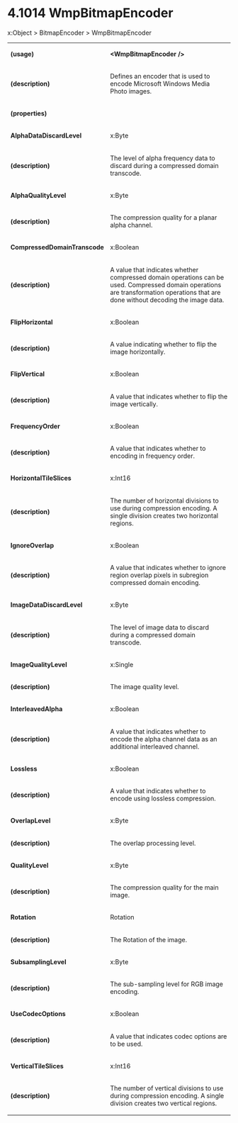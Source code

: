 <html dir="LTR" xmlns:mshelp="http://msdn.microsoft.com/mshelp" xmlns:ddue="http://ddue.schemas.microsoft.com/authoring/2003/5" xmlns:xlink="http://www.w3.org/1999/xlink" xmlns:tool="http://www.microsoft.com/tooltip"><body><input type="hidden" id="userDataCache" class="userDataStyle"><input type="hidden" id="hiddenScrollOffset"><img id="dropDownImage" style="display:none; height:0; width:0;" src="../local/drpdown.gif"><img id="dropDownHoverImage" style="display:none; height:0; width:0;" src="../local/drpdown_orange.gif"><img id="collapseImage" style="display:none; height:0; width:0;" src="../local/collapse.gif"><img id="expandImage" style="display:none; height:0; width:0;" src="../local/exp.gif"><img id="collapseAllImage" style="display:none; height:0; width:0;" src="../local/collall.gif"><img id="expandAllImage" style="display:none; height:0; width:0;" src="../local/expall.gif"><img id="copyImage" style="display:none; height:0; width:0;" src="../local/copycode.gif"><img id="copyHoverImage" style="display:none; height:0; width:0;" src="../local/copycodeHighlight.gif"><div id="header"><h1 class="heading">4.1014 WmpBitmapEncoder</h1></div><div id="mainSection"><div id="mainBody"><div id="allHistory" class="saveHistory" onsave="saveAll()" onload="loadAll()"></div>




<p xmlns:wsd="http://wsdev.schemas.microsoft.com/authoring/2008/2" xmlns:msxsl="urn:schemas-microsoft-com:xslt" xmlns:script="urn:script" xmlns:build="urn:build">
<div id="sectionSection0" class="section" name="collapseableSection"><content xmlns="http://ddue.schemas.microsoft.com/authoring/2003/5" xmlns:wsd="http://wsdev.schemas.microsoft.com/authoring/2008/2" xmlns:msxsl="urn:schemas-microsoft-com:xslt" xmlns:script="urn:script" xmlns:build="urn:build">
				</content></div><div id="sectionSection1" class="section" name="collapseableSection"><content xmlns="http://ddue.schemas.microsoft.com/authoring/2003/5" xmlns:wsd="http://wsdev.schemas.microsoft.com/authoring/2008/2" xmlns:msxsl="urn:schemas-microsoft-com:xslt" xmlns:script="urn:script" xmlns:build="urn:build">
					<p xmlns="">
						<mshelp:link keywords="ede4c53c-28c9-420a-b2bb-74ad1d6320fd" tabindex="0">x:Object</mshelp:link> &gt; <mshelp:link keywords="6a27bab7-d2be-4910-89ad-49f7daab75e3" tabindex="0">BitmapEncoder</mshelp:link> &gt; WmpBitmapEncoder</p>
					<p xmlns=""><b></b></p><table class="ProtocolAuthoredTable" xmlns=""><tr>
								<td>
									<p>
										<b>(usage)</b>
									</p>
								</td>
								<td>
									<p>
										<b>&lt;WmpBitmapEncoder /&gt;</b>
									</p>
								</td>
							</tr><tr>
							<td>
								<p>
									<b>(description)</b>
								</p>
							</td>
							<td>
								<p>Defines an encoder that is used to encode Microsoft Windows Media Photo images.</p>
							</td>
						</tr><tr>
							<td>
								<p>
									<b>(properties)</b>
								</p>
							</td>
							<td>
							</td>
						</tr><tr>
							<td>
								<p>
									<b>AlphaDataDiscardLevel</b>
								</p>
							</td>
							<td>
								<p>
									<mshelp:link keywords="772d4814-d241-4d06-8c97-f231f2a5e5b3" tabindex="0">x:Byte</mshelp:link>
								</p>
							</td>
						</tr><tr>
							<td>
								<p>
									<b>(description)</b>
								</p>
							</td>
							<td>
								<p>The level of alpha frequency data to discard during a compressed domain transcode.</p>
							</td>
						</tr><tr>
							<td>
								<p>
									<b>AlphaQualityLevel</b>
								</p>
							</td>
							<td>
								<p>
									<mshelp:link keywords="772d4814-d241-4d06-8c97-f231f2a5e5b3" tabindex="0">x:Byte</mshelp:link>
								</p>
							</td>
						</tr><tr>
							<td>
								<p>
									<b>(description)</b>
								</p>
							</td>
							<td>
								<p>The compression quality for a planar alpha channel.</p>
							</td>
						</tr><tr>
							<td>
								<p>
									<b>CompressedDomainTranscode</b>
								</p>
							</td>
							<td>
								<p>
									<mshelp:link keywords="936164dd-836e-4cb8-9aab-8921de048dd2" tabindex="0">x:Boolean</mshelp:link>
								</p>
							</td>
						</tr><tr>
							<td>
								<p>
									<b>(description)</b>
								</p>
							</td>
							<td>
								<p>A value that indicates whether compressed domain operations can be used. Compressed domain operations are transformation operations that are done without decoding the image data.</p>
							</td>
						</tr><tr>
							<td>
								<p>
									<b>FlipHorizontal</b>
								</p>
							</td>
							<td>
								<p>
									<mshelp:link keywords="936164dd-836e-4cb8-9aab-8921de048dd2" tabindex="0">x:Boolean</mshelp:link>
								</p>
							</td>
						</tr><tr>
							<td>
								<p>
									<b>(description)</b>
								</p>
							</td>
							<td>
								<p>A value indicating whether to flip the image horizontally.</p>
							</td>
						</tr><tr>
							<td>
								<p>
									<b>FlipVertical</b>
								</p>
							</td>
							<td>
								<p>
									<mshelp:link keywords="936164dd-836e-4cb8-9aab-8921de048dd2" tabindex="0">x:Boolean</mshelp:link>
								</p>
							</td>
						</tr><tr>
							<td>
								<p>
									<b>(description)</b>
								</p>
							</td>
							<td>
								<p>A value that indicates whether to flip the image vertically.</p>
							</td>
						</tr><tr>
							<td>
								<p>
									<b>FrequencyOrder</b>
								</p>
							</td>
							<td>
								<p>
									<mshelp:link keywords="936164dd-836e-4cb8-9aab-8921de048dd2" tabindex="0">x:Boolean</mshelp:link>
								</p>
							</td>
						</tr><tr>
							<td>
								<p>
									<b>(description)</b>
								</p>
							</td>
							<td>
								<p>A value that indicates whether to encoding in frequency order.</p>
							</td>
						</tr><tr>
							<td>
								<p>
									<b>HorizontalTileSlices</b>
								</p>
							</td>
							<td>
								<p>
									<mshelp:link keywords="108f1af8-319a-42aa-914c-0088c8a18521" tabindex="0">x:Int16</mshelp:link>
								</p>
							</td>
						</tr><tr>
							<td>
								<p>
									<b>(description)</b>
								</p>
							</td>
							<td>
								<p>The number of horizontal divisions to use during compression encoding. A single division creates two horizontal regions.</p>
							</td>
						</tr><tr>
							<td>
								<p>
									<b>IgnoreOverlap</b>
								</p>
							</td>
							<td>
								<p>
									<mshelp:link keywords="936164dd-836e-4cb8-9aab-8921de048dd2" tabindex="0">x:Boolean</mshelp:link>
								</p>
							</td>
						</tr><tr>
							<td>
								<p>
									<b>(description)</b>
								</p>
							</td>
							<td>
								<p>A value that indicates whether to ignore region overlap pixels in subregion compressed domain encoding.</p>
							</td>
						</tr><tr>
							<td>
								<p>
									<b>ImageDataDiscardLevel</b>
								</p>
							</td>
							<td>
								<p>
									<mshelp:link keywords="772d4814-d241-4d06-8c97-f231f2a5e5b3" tabindex="0">x:Byte</mshelp:link>
								</p>
							</td>
						</tr><tr>
							<td>
								<p>
									<b>(description)</b>
								</p>
							</td>
							<td>
								<p>The level of image data to discard during a compressed domain transcode.</p>
							</td>
						</tr><tr>
							<td>
								<p>
									<b>ImageQualityLevel</b>
								</p>
							</td>
							<td>
								<p>
									<mshelp:link keywords="79b64697-9497-4369-9480-d5d9ed764fdf" tabindex="0">x:Single</mshelp:link>
								</p>
							</td>
						</tr><tr>
							<td>
								<p>
									<b>(description)</b>
								</p>
							</td>
							<td>
								<p>The image quality level.</p>
							</td>
						</tr><tr>
							<td>
								<p>
									<b>InterleavedAlpha</b>
								</p>
							</td>
							<td>
								<p>
									<mshelp:link keywords="936164dd-836e-4cb8-9aab-8921de048dd2" tabindex="0">x:Boolean</mshelp:link>
								</p>
							</td>
						</tr><tr>
							<td>
								<p>
									<b>(description)</b>
								</p>
							</td>
							<td>
								<p>A value that indicates whether to encode the alpha channel data as an additional interleaved channel.</p>
							</td>
						</tr><tr>
							<td>
								<p>
									<b>Lossless</b>
								</p>
							</td>
							<td>
								<p>
									<mshelp:link keywords="936164dd-836e-4cb8-9aab-8921de048dd2" tabindex="0">x:Boolean</mshelp:link>
								</p>
							</td>
						</tr><tr>
							<td>
								<p>
									<b>(description)</b>
								</p>
							</td>
							<td>
								<p>A value that indicates whether to encode using lossless compression.</p>
							</td>
						</tr><tr>
							<td>
								<p>
									<b>OverlapLevel</b>
								</p>
							</td>
							<td>
								<p>
									<mshelp:link keywords="772d4814-d241-4d06-8c97-f231f2a5e5b3" tabindex="0">x:Byte</mshelp:link>
								</p>
							</td>
						</tr><tr>
							<td>
								<p>
									<b>(description)</b>
								</p>
							</td>
							<td>
								<p>The overlap processing level.</p>
							</td>
						</tr><tr>
							<td>
								<p>
									<b>QualityLevel</b>
								</p>
							</td>
							<td>
								<p>
									<mshelp:link keywords="772d4814-d241-4d06-8c97-f231f2a5e5b3" tabindex="0">x:Byte</mshelp:link>
								</p>
							</td>
						</tr><tr>
							<td>
								<p>
									<b>(description)</b>
								</p>
							</td>
							<td>
								<p>The compression quality for the main image.</p>
							</td>
						</tr><tr>
							<td>
								<p>
									<b>Rotation</b>
								</p>
							</td>
							<td>
								<p>
									<mshelp:link keywords="1cd8ac78-eec8-443d-8160-e2cbf73fe673" tabindex="0">Rotation</mshelp:link>
								</p>
							</td>
						</tr><tr>
							<td>
								<p>
									<b>(description)</b>
								</p>
							</td>
							<td>
								<p>The Rotation of the image.</p>
							</td>
						</tr><tr>
							<td>
								<p>
									<b>SubsamplingLevel</b>
								</p>
							</td>
							<td>
								<p>
									<mshelp:link keywords="772d4814-d241-4d06-8c97-f231f2a5e5b3" tabindex="0">x:Byte</mshelp:link>
								</p>
							</td>
						</tr><tr>
							<td>
								<p>
									<b>(description)</b>
								</p>
							</td>
							<td>
								<p>The sub-sampling level for RGB image encoding.</p>
							</td>
						</tr><tr>
							<td>
								<p>
									<b>UseCodecOptions</b>
								</p>
							</td>
							<td>
								<p>
									<mshelp:link keywords="936164dd-836e-4cb8-9aab-8921de048dd2" tabindex="0">x:Boolean</mshelp:link>
								</p>
							</td>
						</tr><tr>
							<td>
								<p>
									<b>(description)</b>
								</p>
							</td>
							<td>
								<p>A value that indicates codec options are to be used.</p>
							</td>
						</tr><tr>
							<td>
								<p>
									<b>VerticalTileSlices</b>
								</p>
							</td>
							<td>
								<p>
									<mshelp:link keywords="108f1af8-319a-42aa-914c-0088c8a18521" tabindex="0">x:Int16</mshelp:link>
								</p>
							</td>
						</tr><tr>
							<td>
								<p>
									<b>(description)</b>
								</p>
							</td>
							<td>
								<p>The number of vertical divisions to use during compression encoding. A single division creates two vertical regions.</p>
							</td>
						</tr></table>
				</content></div><!--[if gte IE 5]>
			<tool:tip element="languageFilterToolTip" avoidmouse="false"/>
		<![endif]--></div><a name="feedback"></a><span></span></div></body></html>